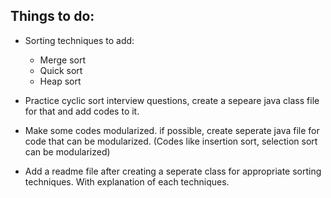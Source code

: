 ## Things to do:

- Sorting techniques to add:
    * Merge sort
    * Quick sort
    * Heap sort

- Practice cyclic sort interview questions, create a sepeare java class file for that and add codes to it.

- Make some codes modularized. if possible, create seperate java file for code that can be modularized. (Codes like insertion sort, selection sort can be modularized)

- Add a readme file after creating a seperate class for appropriate sorting techniques. With explanation of each techniques.